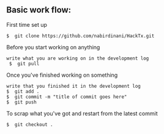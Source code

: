 ## Basic work flow:
  
  First time set up
  
    $  git clone https://github.com/nabirdinani/HackTx.git
    
  Before you start working on anything
  
    write what you are working on in the development log
     $  git pull
    
  Once you've finished working on something
  
    write that you finished it in the development log
    $  git add .
    $  git commit -m "title of commit goes here"
    $  git push
    
  To scrap what you've got and restart from the latest commit
  
    $  git checkout .
